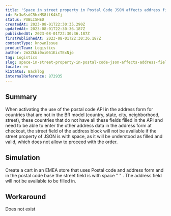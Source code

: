 ```yaml
---
title: 'Space in street property in Postal Code JSON affects address field display at checkout'
id: Rr3wSsdC5hxMS8ttK4kIj
status: PUBLISHED
createdAt: 2023-08-01T22:30:35.290Z
updatedAt: 2023-08-01T22:30:36.187Z
publishedAt: 2023-08-01T22:30:36.187Z
firstPublishedAt: 2023-08-01T22:30:36.187Z
contentType: knownIssue
productTeam: Logistics
author: 2mXZkbi0oi061KicTExNjo
tag: Logistics
slug: space-in-street-property-in-postal-code-json-affects-address-field-display-at-checkout
locale: en
kiStatus: Backlog
internalReference: 872935
---
```


## Summary


When activating the use of the postal code API in the address form for countries that are not in the BR model (country, state, city, neighborhood, street), these countries that do not have all these fields filled in the API and need to be able to enter the other address data in the address form at checkout, the street field of the address block will not be available if the street property of JSON is with space, as it will be understood as filled and valid, which does not allow to proceed with the order.



##

## Simulation


Create a cart in an EMEA store that uses Postal code and address form and in the postal code base the street field is with space " " .
The address field will not be available to be filled in.


##

## Workaround


Does not exist





